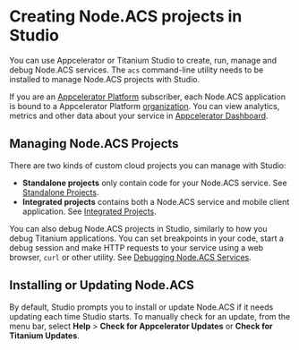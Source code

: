 # Creating Node.ACS projects in Studio

You can use Appcelerator or Titanium Studio to create, run, manage and debug Node.ACS services.
The `acs` command-line utility needs to be installed to manage Node.ACS projects with Studio.

If you are an [Appcelerator Platform](http://www.appcelerator.com/platform) subscriber, each Node.ACS
application is bound to a Appcelerator Platform [organization](/platform/latest/#!/guide/Managing_Organizations).
You can view analytics, metrics and other data about your service in [Appcelerator Dashboard](https://dashboard.appcelerator.com).

## Managing Node.ACS Projects

There are two kinds of custom cloud projects you can manage with Studio:

* **Standalone projects** only contain code for your Node.ACS service. See [Standalone Projects](#!/guide/node_studio_standalone).
* **Integrated projects** contains both a Node.ACS service and mobile client application. See 
[Integrated Projects](#!/guide/node_studio_integrated).

You can also debug Node.ACS projects in Studio, similarly to how you debug Titanium applications. You can set breakpoints in
your code, start a debug session and make HTTP requests to your service using a web browser,
`curl` or other utility. See [Debugging Node.ACS Services](#!/guide/node_studio_debugging).

## Installing or Updating Node.ACS

By default, Studio prompts you to install or update Node.ACS if it needs updating each time
Studio starts. To manually check for an update, from the menu bar, select **Help** > **Check for Appcelerator
Updates** or **Check for Titanium Updates**.
